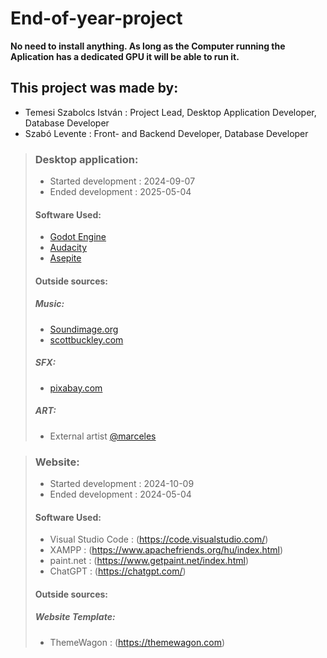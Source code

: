 # End-of-year-project

**No need to install anything. As long as the Computer running the Aplication has a dedicated GPU it will be able to run it.**

## This project was made by:
- Temesi Szabolcs István : Project Lead, Desktop Application Developer, Database Developer
- Szabó Levente : Front- and Backend Developer, Database Developer

>### Desktop application:
>- Started development : 2024-09-07
>- Ended development : 2025-05-04
>#### Software Used:
>- [Godot Engine](https://godotengine.org)
>- [Audacity](https://www.audacityteam.org)
>- [Asepite](https://www.aseprite.org)
>#### Outside sources:
>##### Music:
>- [Soundimage.org](https://soundimage.org)
>- [scottbuckley.com](https://www.scottbuckley.com.au/library/)
>##### SFX:
>- [pixabay.com](https://pixabay.com)
>##### ART:
>- External artist [@marceles](https://marceles.carrd.co)

>### Website:
>- Started development : 2024-10-09
>- Ended development : 2024-05-04
>#### Software Used:
>- Visual Studio Code : (https://code.visualstudio.com/)
>- XAMPP : (https://www.apachefriends.org/hu/index.html)
>- paint.net : (https://www.getpaint.net/index.html)
>- ChatGPT : (https://chatgpt.com/)
>#### Outside sources:
>##### Website Template:
>- ThemeWagon : (https://themewagon.com)
